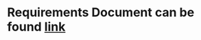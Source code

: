 # Requirements Document can be found [link](https://docs.google.com/document/d/1rXf5S7wy1xXyc_V94VQ2XrDOXHqo2b1HMt-wFGJDQkY/edit?usp=sharing)
